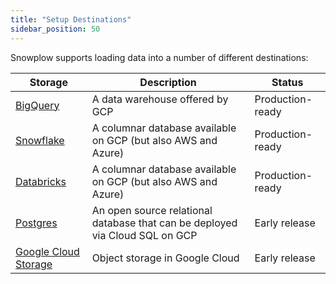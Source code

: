 ```yaml
---
title: "Setup Destinations"
sidebar_position: 50
---
```


Snowplow supports loading data into a number of different destinations:

| **Storage**                                                                                                                                  | **Description**                                                              | **Status**       |
|----------------------------------------------------------------------------------------------------------------------------------------------|------------------------------------------------------------------------------|------------------|
| [BigQuery](/docs/getting-started-on-snowplow-open-source/setup-snowplow-on-gcp/setup-destinations/bigquery/index.md)                         | A data warehouse offered by GCP                                              | Production-ready |
| [Snowflake](/docs/destinations/warehouses-and-lakes/rdb/index.md)                                                                            | A columnar database available on GCP (but also AWS and Azure)                | Production-ready |
| [Databricks](/docs/destinations/warehouses-and-lakes/rdb/index.md)                                                                           | A columnar database available on GCP (but also AWS and Azure)                | Production-ready |
| [Postgres](/docs/destinations/warehouses-and-lakes/postgres/index.md)                                                                        | An open source relational database that can be deployed via Cloud SQL on GCP | Early release    |
| [Google Cloud Storage](/docs/getting-started-on-snowplow-open-source/setup-snowplow-on-gcp/setup-destinations/google-cloud-storage/index.md) | Object storage in Google Cloud                                               | Early release    |
